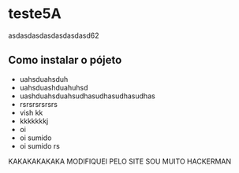 # teste5A

asdasdasdasdasdasdasd62

## Como instalar o pójeto

- uahsduahsduh
- uahsduashduahuhsd
- uashduahsduahsudhasudhasudhasudhas
- rsrsrsrsrsrs
- vish kk
- kkkkkkkj
- oi
- oi sumido
- oi sumido rs

KAKAKAKAKAKA MODIFIQUEI PELO SITE SOU MUITO HACKERMAN
